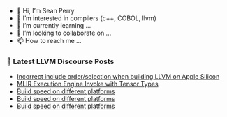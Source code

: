- 👋 Hi, I’m Sean Perry
- 👀 I’m interested in compilers (c++, COBOL, llvm)
- 🌱 I’m currently learning ...
- 💞️ I’m looking to collaborate on ...
- 📫 How to reach me ...

<!---
s66perry/s66perry is a ✨ special ✨ repository because its `README.md` (this file) appears on your GitHub profile.
You can click the Preview link to take a look at your changes.
--->
### 📕 Latest LLVM Discourse Posts

<!-- DISCOURSE-LLVM:START -->
- [Incorrect include order/selection when building LLVM on Apple Silicon](https://discourse.llvm.org/t/incorrect-include-order-selection-when-building-llvm-on-apple-silicon/79854#post_1)
- [MLIR Execution Engine Invoke with Tensor Types](https://discourse.llvm.org/t/mlir-execution-engine-invoke-with-tensor-types/79789#post_5)
- [Build speed on different platforms](https://discourse.llvm.org/t/build-speed-on-different-platforms/79846#post_5)
- [Build speed on different platforms](https://discourse.llvm.org/t/build-speed-on-different-platforms/79846#post_4)
- [Build speed on different platforms](https://discourse.llvm.org/t/build-speed-on-different-platforms/79846#post_3)
<!-- DISCOURSE-LLVM:END -->
